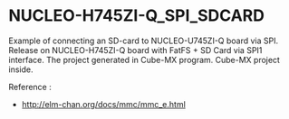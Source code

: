 # NUCLEO-H745ZI-Q_SPI_SDCARD
Example of connecting an SD-card to NUCLEO-U745ZI-Q board via SPI.
Release on NUCLEO-H745ZI-Q board with FatFS + SD Card via SPI1 interface.
The project generated in Cube-MX program. Cube-MX project inside.


Reference : 
 - http://elm-chan.org/docs/mmc/mmc_e.html
